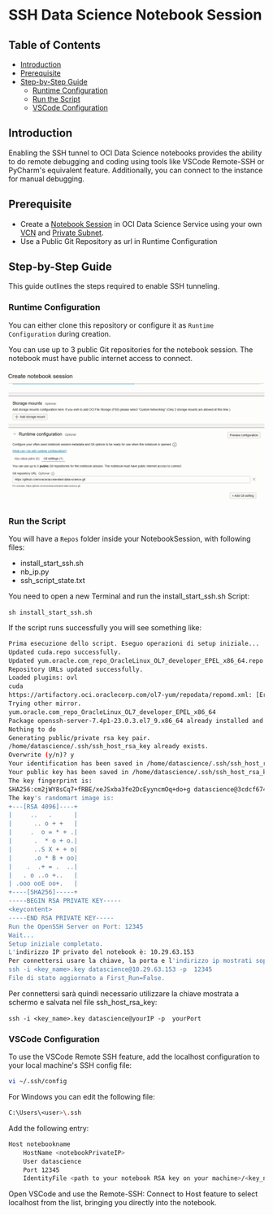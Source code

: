 
# SSH Data Science Notebook Session

## Table of Contents
  - [Introduction](#introduction)
  - [Prerequisite](#prerequisite)
  - [Step-by-Step Guide](#step-by-step-guide)
    - [Runtime Configuration](#runtime-configuration)
    - [Run the Script](#run-the-script)
    - [VSCode Configuration](#vscode-configuration)


## Introduction
Enabling the SSH tunnel to OCI Data Science notebooks provides the ability to do remote debugging and coding using tools like VSCode Remote-SSH or PyCharm's equivalent feature. Additionally, you can connect to the instance for manual debugging.

## Prerequisite
- Create a [Notebook Session](https://docs.oracle.com/en-us/iaas/data-science/using/manage-notebook-sessions.htm) in OCI Data Science Service using your own [VCN](https://docs.oracle.com/en-us/iaas/Content/Network/Tasks/VCNs.htm) and [Private Subnet](https://docs.oracle.com/en-us/iaas/Content/Network/Concepts/privateaccess.htm).
- Use a Public Git Repository as url in Runtime Configuration

## Step-by-Step Guide
This guide outlines the steps required to enable SSH tunneling.

### Runtime Configuration
You can either clone this repository or configure it as  `Runtime Configuration` during creation.

You can use up to 3 public Git repositories for the notebook session. The notebook must have public internet access to connect.

![Runtime Configuration Section](https://github.com/mattiab31/ssh_script_base/blob/main/RuntimeConfig.png)


### Run the Script
You will have a `Repos` folder inside your NotebookSession, with following files:
- install_start_ssh.sh
- nb_ip.py
- ssh_script_state.txt

You need to open a new Terminal and run the install_start_ssh.sh Script:

`sh install_start_ssh.sh`


If the script runs successfully you will see something like:
```bash
Prima esecuzione dello script. Eseguo operazioni di setup iniziale...
Updated cuda.repo successfully.
Updated yum.oracle.com_repo_OracleLinux_OL7_developer_EPEL_x86_64.repo successfully.
Repository URLs updated successfully.
Loaded plugins: ovl
cuda                                                                                                                                                                                                                                              | 3.0 kB  00:00:00     
https://artifactory.oci.oraclecorp.com/ol7-yum/repodata/repomd.xml: [Errno 14] curl#6 - "Could not resolve host: artifactory.oci.oraclecorp.com; Unknown error"
Trying other mirror.
yum.oracle.com_repo_OracleLinux_OL7_developer_EPEL_x86_64                                                                                                                                                                                         | 3.6 kB  00:00:00     
Package openssh-server-7.4p1-23.0.3.el7_9.x86_64 already installed and latest version
Nothing to do
Generating public/private rsa key pair.
/home/datascience/.ssh/ssh_host_rsa_key already exists.
Overwrite (y/n)? y
Your identification has been saved in /home/datascience/.ssh/ssh_host_rsa_key.
Your public key has been saved in /home/datascience/.ssh/ssh_host_rsa_key.pub.
The key fingerprint is:
SHA256:cm2jWY8sCq7+fRBE/xeJSxba3fe2DcEyyncmOq+do+g datascience@3cdcf6744449
The key's randomart image is:
+---[RSA 4096]----+
|     ..   .      |
|      .. o + +   |
|     .  o = * + .|
|      .  * o + o.|
|      ..S X + + o|
|      .o * B + oo|
|    .  .+ = .  ..|
|   . o ..o +..   |
| .ooo ooE oo+.   |
+----[SHA256]-----+
-----BEGIN RSA PRIVATE KEY-----
<keycontent>
-----END RSA PRIVATE KEY-----
Run the OpenSSH Server on Port: 12345
Wait...
Setup iniziale completato.
L'indirizzo IP privato del notebook è: 10.29.63.153
Per connettersi usare la chiave, la porta e l'indirizzo ip mostrati sopra
ssh -i <key_name>.key datascience@10.29.63.153 -p  12345
File di stato aggiornato a First_Run=False.
```

Per connettersi sarà quindi necessario utilizzare la chiave mostrata a schermo e salvata nel file ssh_host_rsa_key:

`ssh -i <key_name>.key datascience@yourIP -p  yourPort`
### VSCode Configuration
To use the VSCode Remote SSH feature, add the localhost configuration to your local machine's SSH config file:

```bash
vi ~/.ssh/config
```

For Windows you can edit the following file:
```bash
C:\Users\<user>\.ssh
```


Add the following entry:

```bash
Host notebookname
    HostName <notebookPrivateIP>
    User datascience
    Port 12345
    IdentityFile <path to your notebook RSA key on your machine>/<key_name>.key
```

Open VSCode and use the Remote-SSH: Connect to Host feature to select localhost from the list, bringing you directly into the notebook.
